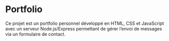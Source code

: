 # Portfolio
Ce projet est un portfolio personnel développé en HTML, CSS et JavaScript avec un serveur Node.js/Express permettant de gérer l’envoi de messages via un formulaire de contact.
